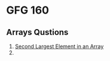 # GFG 160

## Arrays Qustions

1. [Second Largest Element in an Array](https://www.geeksforgeeks.org/batch/gfg-160-problems/track/arrays-gfg-160/article/MTQ4NDk1)
2.
